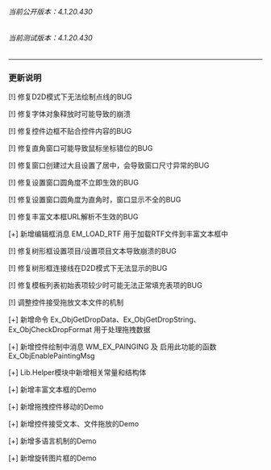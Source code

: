 ###### 当前公开版本：4.1.20.430
###### 当前测试版本：4.1.20.430

---

### 更新说明

 [!] 修复D2D模式下无法绘制点线的BUG 

 [!] 修复字体对象释放时可能导致的崩溃

 [!] 修复控件边框不贴合控件内容的BUG

 [!] 修复直角窗口可能导致鼠标坐标错位的BUG

 [!] 修复窗口创建过大且设置了居中，会导致窗口尺寸异常的BUG

 [!] 修复设置窗口圆角度不立即生效的BUG

 [!] 修复设置窗口圆角度为直角时，窗口显示不全的BUG

 [!] 修复丰富文本框URL解析不生效的BUG

 [+] 新增编辑框消息 EM_LOAD_RTF 用于加载RTF文件到丰富文本框中

 [!] 修复树形框设置项目/设置项目文本导致崩溃的BUG

 [!] 修复树形框连接线在D2D模式下无法显示的BUG

 [!] 修复模板列表初始表项较少时可能无法正常填充表项的BUG

 [!] 调整控件接受拖放文本文件的机制

 [+] 新增命令 Ex_ObjGetDropData、Ex_ObjGetDropString、Ex_ObjCheckDropFormat 用于处理拖拽数据

 [+] 新增控件绘制中消息 WM_EX_PAINGING 及 启用此功能的函数Ex_ObjEnablePaintingMsg

 [+] Lib.Helper模块中新增相关常量和结构体

 [+] 新增丰富文本框的Demo

 [+] 新增拖拽控件移动的Demo

 [+] 新增控件接受文本、文件拖放的Demo

 [+] 新增多语言机制的Demo

 [+] 新增旋转图片框的Demo


